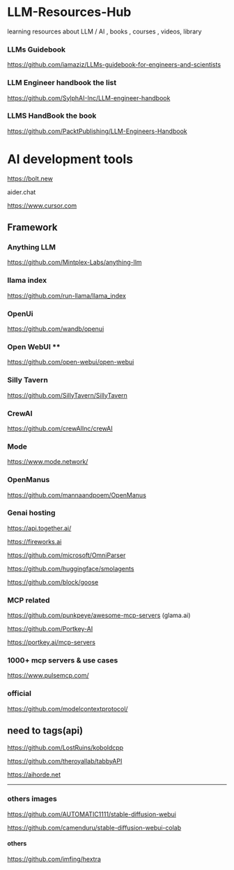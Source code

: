 # LLM-Resources-Hub
learning resources about LLM / AI , books , courses , videos, library 


### LLMs Guidebook

https://github.com/iamaziz/LLMs-guidebook-for-engineers-and-scientists

### LLM Engineer handbook the list

https://github.com/SylphAI-Inc/LLM-engineer-handbook

### LLMS HandBook the book

https://github.com/PacktPublishing/LLM-Engineers-Handbook

# AI development tools

https://bolt.new

aider.chat

https://www.cursor.com


## Framework

### Anything LLM

https://github.com/Mintplex-Labs/anything-llm

### llama index
https://github.com/run-llama/llama_index

### OpenUi

https://github.com/wandb/openui

### Open WebUI **

https://github.com/open-webui/open-webui

### Silly Tavern

https://github.com/SillyTavern/SillyTavern

### CrewAI

https://github.com/crewAIInc/crewAI

### Mode

https://www.mode.network/

### OpenManus

https://github.com/mannaandpoem/OpenManus

### Genai hosting

https://api.together.ai/

https://fireworks.ai 

https://github.com/microsoft/OmniParser

https://github.com/huggingface/smolagents

https://github.com/block/goose

### MCP related

https://github.com/punkpeye/awesome-mcp-servers (glama.ai)

https://github.com/Portkey-AI

https://portkey.ai/mcp-servers

### 1000+ mcp servers & use cases
https://www.pulsemcp.com/

### official
https://github.com/modelcontextprotocol/

## need to tags(api)

https://github.com/LostRuins/koboldcpp

https://github.com/theroyallab/tabbyAPI

https://aihorde.net

-----------------------------------------------------------------------------

### others images 

https://github.com/AUTOMATIC1111/stable-diffusion-webui

https://github.com/camenduru/stable-diffusion-webui-colab


#### others

https://github.com/imfing/hextra
